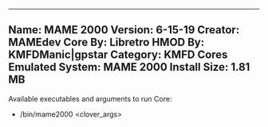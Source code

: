 -----------------------
Name: MAME 2000
Version: 6-15-19
Creator: MAMEdev
Core By: Libretro
HMOD By: KMFDManic|gpstar
Category: KMFD Cores
Emulated System: MAME 2000
Install Size: 1.81 MB
-----------------------
Available executables and arguments to run Core:
- /bin/mame2000 <rom> <clover_args>
